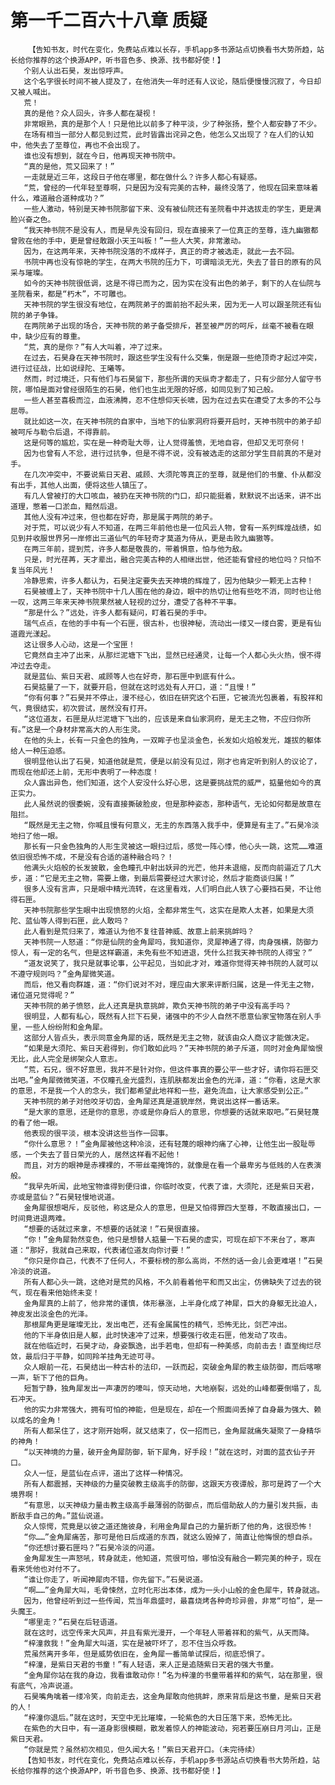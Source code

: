 # 第一千二百六十八章 质疑
        【告知书友，时代在变化，免费站点难以长存，手机app多书源站点切换看书大势所趋，站长给你推荐的这个换源APP，听书音色多、换源、找书都好使！】
       个别人认出石昊，发出惊呼声。
       这个名字很长时间不被人提及了，在他消失一年时还有人议论，随后便慢慢沉寂了，今日却又被人喊出。
       荒！
       真的是他？众人回头，许多人都在凝视！
       非常眼熟，真的是那个人！只是他比以前多了种平淡，少了种张扬，整个人都安静了不少。
       在场有相当一部分人都见到过荒，此时皆露出诧异之色，他怎么又出现了？在人们的认知中，他失去了至尊位，再也不会出现了。
       谁也没有想到，就在今日，他再现天神书院中。
       “真的是他，荒又回来了！”
       一走就是近三年，这段日子他在哪里，都在做什么？许多人都心有疑惑。
       “荒，曾经的一代年轻至尊啊，只是因为没有完美的古种，最终没落了，他现在回来意味着什么，难道融合道种成功？”
       一些人激动，特别是天神书院那留下来、没有被仙院还有圣院看中并选拔走的学生，更是满脸兴奋之色。
       “我天神书院不是没有人，而是早先没有回归，现在直接来了一位真正的至尊，连九幽獓都曾败在他的手中，更是曾经敢跟小天王叫板！”一些人大笑，非常激动。
       因为，在这两年来，天神书院没落的不成样子，真正的奇才被选走，就此一去不回。
       书院中再也没有惊艳的学生，在两大书院的压力下，可谓暗淡无光，失去了昔日的原有的风采与璀璨。
       如今的天神书院很低调，这是不得已而为之，因为实在没有出色的弟子，剩下的人在仙院与圣院看来，都是“朽木”，不可雕也。
       天神书院的学生很没有地位，在两院弟子的面前抬不起头来，因为无一人可以跟圣院还有仙院的弟子争锋。
       在两院弟子出现的场合，天神书院的弟子备受排斥，甚至被严厉的呵斥，丝毫不被看在眼中，缺少应有的尊重。
       “荒，真的是你？”有人大叫着，冲了过来。
       在过去，石昊身在天神书院时，跟这些学生没有什么交集，倒是跟一些绝顶奇才起过冲突，进行过征战，比如说绿陀、王曦等。
       然而，时过境迁，只有他们与石昊留下，那些所谓的天纵奇才都走了，只有少部分人留守书院，哪怕是面对曾经很陌生的石昊，他们也生出无限的好感，如同见到了知己般。
       一些人甚至喜极而泣，血液沸腾，忍不住想仰天长啸，因为在过去实在遭受了太多的不公与屈辱。
       就比如这一次，在天神书院的自家中，当地下的仙家洞府将要开启时，天神书院中的弟子却被呵斥与勒令后退，不得靠前。
       这是何等的尴尬，实在是一种奇耻大辱，让人觉得羞愤，无地自容，但却又无可奈何！
       因为也曾有人不忿，进行过抗争，但是不得不说，没有被选走的这部分学生目前真的不是对手。
       在几次冲突中，不要说紫日天君、戚顾、大须陀等真正的至尊，就是他们的书童、仆从都没有出手，其他人出面，便将这些人镇压了。
       有几人曾被打的大口咳血，被扔在天神书院的门口，却只能挺着，默默说不出话来，讲不出道理，憋着一口淤血，黯然后退。
       其他人没有冲过来，但也都在好奇，那是属于两院的弟子。
       对于荒，可以说少有人不知道，在两三年前他也是一位风云人物，曾有一系列辉煌战绩，如见到并收服世界另一岸修出三道仙气的年轻奇才莫道为侍从，更是击败九幽獓等。
       在两三年前，提到荒，许多人都是敬畏的，带着惧意，怕与他为敌。
       只是，时光荏苒，天才辈出，融合完美古种的人相继出世，他还能有曾经的地位吗？只怕不复当年风光！
       冷静思索，许多人都认为，石昊注定要失去天神境的辉煌了，因为他缺少一颗无上古种！
       石昊被缠上了，天神书院中十几人围在他的身边，眼中的热切让他有些吃不消，同时也让他一叹，这两三年来天神书院果然被人轻视的过分，遭受了各种不平事。
       “那是什么？”远处，许多人都有疑问，盯着石昊的手中。
       瑞气点点，在他的手中有一个石匣，很古朴，也很神秘，流动出一缕又一缕白雾，更是有仙道霞光漾起。
       这让很多人心动，这是一个宝匣！
       它竟然自主冲了出来，从那烂泥塘下飞出，显然已经通灵，让每一个人都心头火热，恨不得冲过去夺走。
       就是蓝仙、紫日天君、戚顾等人也在好奇，那石匣中到底有什么。
       石昊掂量了一下，就要开启，但就在这时远处有人开口，道：“且慢！”
       “你有何事？”石昊并不停止，漫不经心，依旧在研究这个石匣，它被流光包裹着，有股祥和气，竟很结实，初次尝试，居然没有打开。
       “这位道友，石匣是从烂泥塘下飞出的，应该是来自仙家洞府，是无主之物，不应归你所有。”这是一个身材非常高大的人形生灵。
       在他的头上，长有一只金色的独角，一双眸子也呈淡金色，长发如火焰般发光，雄拔的躯体给人一种压迫感。
       很明显他认出了石昊，知道他就是荒，便是以前没有见过，刚才也肯定听到别人的议论了，而现在他却还上前，无形中表明了一种态度！
       众人露出异色，他们知道，这个人安没什么好心思，这是要挑战荒的威严，掂量他如今的真正实力。
       此人虽然说的很委婉，没有直接撕破脸皮，但是那种姿态，那种语气，无论如何都是故意在阻拦。
       “既然是无主之物，你喊且慢有何意义，无主的东西落入我手中，便算是有主了。”石昊冷淡地扫了他一眼。
       那长有一只金色独角的人形生灵被这一眼扫过后，感觉一阵心悸，他心头一跳，这荒……难道依旧很恐怖不成，不是没有合适的道种融合吗？！
       他满头火焰般的长发披散，金色瞳孔中射出妖异的光芒，他并未退缩，反而向前逼近了几大步，道：“它是无主之物，需要上缴，到最后需要经过大家讨论，然后才能商谈归属！”
       很多人没有言声，只是眼中精光流转，在这里看戏，人们明白此人铁了心要挡石昊，不让他得石匣。
       天神书院那些学生眼中出现愤怒的火焰，全都非常生气，这实在是欺人太甚，如果是大须陀、蓝仙等人得到石匣，此人敢吗？
       此人看到是荒归来了，难道认为他不复往昔神威、故意上前来挑衅吗？
       天神书院一人怒道：“你是仙院的金角犀吗，我知道你，灵犀神通了得，肉身强横，防御力惊人，有一定的名气，但是这样霸道，未免有些不知进退，凭什么拦我天神书院的人得宝？”
       “道友说笑了，我只是就事论事，公平起见，当如此才对，难道你觉得天神书院的人就可以不遵守规则吗？”金角犀微笑道。
       而后，他又看向群雄，道：“你们说对不对，理应由大家来评断归属，这是一件无主之物，诸位道兄觉得呢？”
       天神书院的弟子愤怒，此人还真是执意挑衅，欺负天神书院的弟子中没有高手吗？
       很明显，人都有私心，既然有人拦下石昊，诸强中的不少人自然不愿意仙家宝物落在别人手里，一些人纷纷附和金角犀。
       这部分人皆点头，表示同意金角犀的话，既然是无主之物，就该由众人商议才能做决定。
       “如果是大须陀、紫日天君得到，你们敢如此吗？”天神书院的弟子斥道，同时对金角犀恼恨无比，此人完全是绑架众人意志。
       “荒，石兄，很不好意思，我并不是针对你，但这件事真的要公平一些才好，请你将石匣交出吧。”金角犀微微笑道，不仅瞳孔金光盛烈，连肌肤都发出金色的光泽，道：“你看，这是大家的意思，不是我一个人的念头，我们都希望此地祥和一些，避免流血，让大家感受到公正。”
       天神书院的弟子对他咬牙切齿，金角犀还真是道貌岸然，竟说出这样一番话来。
       “是大家的意思，还是你的意思，亦或是你身后人的意思，你想要的话就来取吧。”石昊轻蔑的看了他一眼。
       他表现的很平淡，根本没讲这些当作一回事。
       “你什么意思？！”金角犀被他这种冷淡，还有轻蔑的眼神灼痛了心神，让他生出一股耻辱感，一个失去了昔日荣光的人，居然这样看不起他！
       而且，对方的眼神是赤裸裸的，不带丝毫掩饰的，就像是在看一个最卑劣与低贱的人在表演般。
       “我早先听闻，此地宝物谁得到便归谁，你临时改变，代表了谁，大须陀，还是紫日天君，亦或是蓝仙？”石昊轻慢地说道。
       金角犀很想喝斥，反驳他，称这是众人的意思，但是又怕得罪四大至尊，不敢直接出口，一时间竟进退两难。
       “想要的话就过来拿，不想要的话就滚！”石昊很直接。
       “你！”金角犀勃然变色，他只是想替人掂量一下石昊的虚实，可现在却下不来台了，寒声道：“那好，我就自己来取，代表诸位道友向你讨要！”
       “你只是你自己，代表不了任何人，不要标榜的那么高尚，不然的话一会儿会更难堪！”石昊冷淡的说道。
       所有人都心头一跳，这绝对是荒的风格，不久前看着他平和而又出尘，仿佛缺失了过去的锐气，现在看来他始终未变！
       金角犀真的上前了，他非常的谨慎，体形暴涨，上半身化成了神犀，巨大的身躯无比迫人，神皮发出淡金色的光泽。
       那根犀角更是璀璨无比，发出电芒，还有金属属性的精气，恐怖无比，剑芒冲出。
       他的下半身依旧是人躯，此时快速冲了过来，想要强行收走石匣，他发动了攻击。
       就在他临近时，石昊才动，身姿飘逸，出手若电，但却有一种美感，向前击去！直至绚烂尽敛，最后归于平静，如同羚羊挂角无迹可寻。
       众人眼前一花，石昊结出一种古朴的法印，一跃而起，突破金角犀的教主级防御，而后喀嚓一声，斩下了他的巨角。
       短暂宁静，独角犀发出一声凄厉的嚎叫，惊天动地，大地崩裂，远处的山峰都要倒塌了，乱石冲天。
       他的实力非常强大，拥有可怕的神能，但是现在，却在一个照面间丢掉了自身最为强大、赖以成名的金角！
       所有人都呆住了，这才刚开始啊，就又结束了，仅一招而已，金角犀就痛失凝聚了一身精华的神角！
       “以天神境的力量，破开金角犀防御，斩下犀角，好手段！”就在这时，对面的蓝衣仙子开口。
       众人一怔，是蓝仙在点评，道出了这样一种情况。
       所有人都震撼，天神级的力量突破教主级高手的防御，这跟天方夜谭般，那可是跨了一个大境界啊！
       “有意思，以天神级力量击教主级高手最薄弱的防御点，而后借助敌人的力量引发共振，击断敌手自己的角。”蓝仙说道。
       众人惊愕，荒竟是以彼之道还施彼身，利用金角犀自己的力量折断了他的角，这很恐怖！
       “你……”金角犀痛苦，那可是他日后成道的东西，就这么毁掉了，简直让他悔恨的想自杀。
       “你还想讨要石匣吗？”石昊冷淡的问道。
       金角犀发生一声怒吼，转身就走，他知道，荒很可怕，哪怕没有融合一颗完美的种子，现在看来凭他也对付不了。
       “谁让你走了，听闻神犀肉不错，你先留下。”石昊说道。
       “啊……”金角犀大叫，毛骨悚然，立时化形出本体，成为一头小山般的金色犀牛，转身就逃。
       因为，他曾经听到过一些传闻，荒当年鼎盛时，最喜烧烤各种奇珍异兽，非常“可怕”，是一头魔王。
       “哪里走？”石昊在后轻语道。
       就在这时，远空传来大风声，并且有紫光漫开，一个年轻人带着祥和的紫气，从天而降。
       “梓潼救我！”金角犀大叫道，实在是被吓坏了，忍不住当众呼救。
       荒虽然离开多年，但是威势依旧在，金角犀一番简单试探后，彻底恐惧了。
       “梓潼，是紫日天君的书童！”有人轻语，来人正是追随紫日天君的强大书童。
       “金角犀你站在我的身边，我看谁敢动你！”名为梓潼的书童带着祥和的紫气，站在那里，很有底气，冷声说道。
       石昊嘴角噙着一缕冷笑，向前走去，这金角犀敢向他挑衅，原来背后是这书童，是紫日天君的人！
       “梓潼你退后。”就在这时，天空中无比璀璨，一轮紫色的大日压落下来，恐怖无比。
       在紫色的大日中，有一道身影很模糊，散发着惊人的神能波动，宛若要压崩日月河山，正是紫日天君。
       “你就是荒？虽然初次相见，但久闻大名！”紫日天君开口。（未完待续）
       【告知书友，时代在变化，免费站点难以长存，手机app多书源站点切换看书大势所趋，站长给你推荐的这个换源APP，听书音色多、换源、找书都好使！】